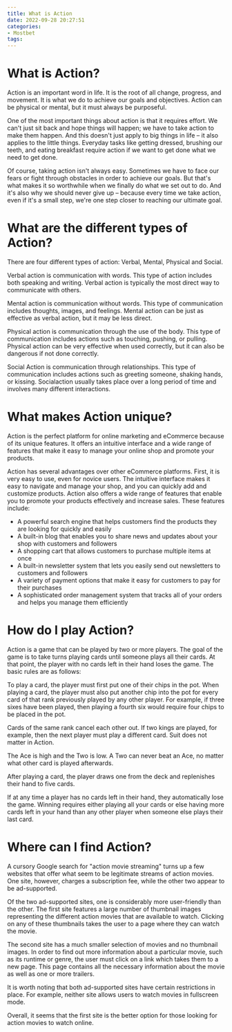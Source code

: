 ```yaml
---
title: What is Action 
date: 2022-09-28 20:27:51
categories:
- Mostbet
tags:
---
```



#  What is Action? 

Action is an important word in life. It is the root of all change, progress, and movement. It is what we do to achieve our goals and objectives. Action can be physical or mental, but it must always be purposeful.

One of the most important things about action is that it requires effort. We can't just sit back and hope things will happen; we have to take action to make them happen. And this doesn't just apply to big things in life – it also applies to the little things. Everyday tasks like getting dressed, brushing our teeth, and eating breakfast require action if we want to get done what we need to get done.

Of course, taking action isn't always easy. Sometimes we have to face our fears or fight through obstacles in order to achieve our goals. But that's what makes it so worthwhile when we finally do what we set out to do. And it's also why we should never give up – because every time we take action, even if it's a small step, we're one step closer to reaching our ultimate goal.

#  What are the different types of Action? 

There are four different types of action: Verbal, Mental, Physical and Social.

Verbal action is communication with words. This type of action includes both speaking and writing. Verbal action is typically the most direct way to communicate with others.

Mental action is communication without words. This type of communication includes thoughts, images, and feelings. Mental action can be just as effective as verbal action, but it may be less direct.

Physical action is communication through the use of the body. This type of communication includes actions such as touching, pushing, or pulling. Physical action can be very effective when used correctly, but it can also be dangerous if not done correctly.

Social Action is communication through relationships. This type of communication includes actions such as greeting someone, shaking hands, or kissing. Socialaction usually takes place over a long period of time and involves many different interactions.

#  What makes Action unique? 

Action is the perfect platform for online marketing and eCommerce because of its unique features. It offers an intuitive interface and a wide range of features that make it easy to manage your online shop and promote your products. 

Action has several advantages over other eCommerce platforms. First, it is very easy to use, even for novice users. The intuitive interface makes it easy to navigate and manage your shop, and you can quickly add and customize products. Action also offers a wide range of features that enable you to promote your products effectively and increase sales. These features include: 

- A powerful search engine that helps customers find the products they are looking for quickly and easily
- A built-in blog that enables you to share news and updates about your shop with customers and followers
- A shopping cart that allows customers to purchase multiple items at once
- A built-in newsletter system that lets you easily send out newsletters to customers and followers
- A variety of payment options that make it easy for customers to pay for their purchases
- A sophisticated order management system that tracks all of your orders and helps you manage them efficiently

#  How do I play Action? 

Action is a game that can be played by two or more players. The goal of the game is to take turns playing cards until someone plays all their cards. At that point, the player with no cards left in their hand loses the game. The basic rules are as follows:

To play a card, the player must first put one of their chips in the pot. When playing a card, the player must also put another chip into the pot for every card of that rank previously played by any other player. For example, if three sixes have been played, then playing a fourth six would require four chips to be placed in the pot. 

Cards of the same rank cancel each other out. If two kings are played, for example, then the next player must play a different card. Suit does not matter in Action. 

The Ace is high and the Two is low. A Two can never beat an Ace, no matter what other card is played afterwards. 

After playing a card, the player draws one from the deck and replenishes their hand to five cards. 

If at any time a player has no cards left in their hand, they automatically lose the game. Winning requires either playing all your cards or else having more cards left in your hand than any other player when someone else plays their last card.

#  Where can I find Action?

A cursory Google search for "action movie streaming" turns up a few websites that offer what seem to be legitimate streams of action movies. One site, however, charges a subscription fee, while the other two appear to be ad-supported.

Of the two ad-supported sites, one is considerably more user-friendly than the other. The first site features a large number of thumbnail images representing the different action movies that are available to watch. Clicking on any of these thumbnails takes the user to a page where they can watch the movie.

The second site has a much smaller selection of movies and no thumbnail images. In order to find out more information about a particular movie, such as its runtime or genre, the user must click on a link which takes them to a new page. This page contains all the necessary information about the movie as well as one or more trailers.

It is worth noting that both ad-supported sites have certain restrictions in place. For example, neither site allows users to watch movies in fullscreen mode.

Overall, it seems that the first site is the better option for those looking for action movies to watch online.